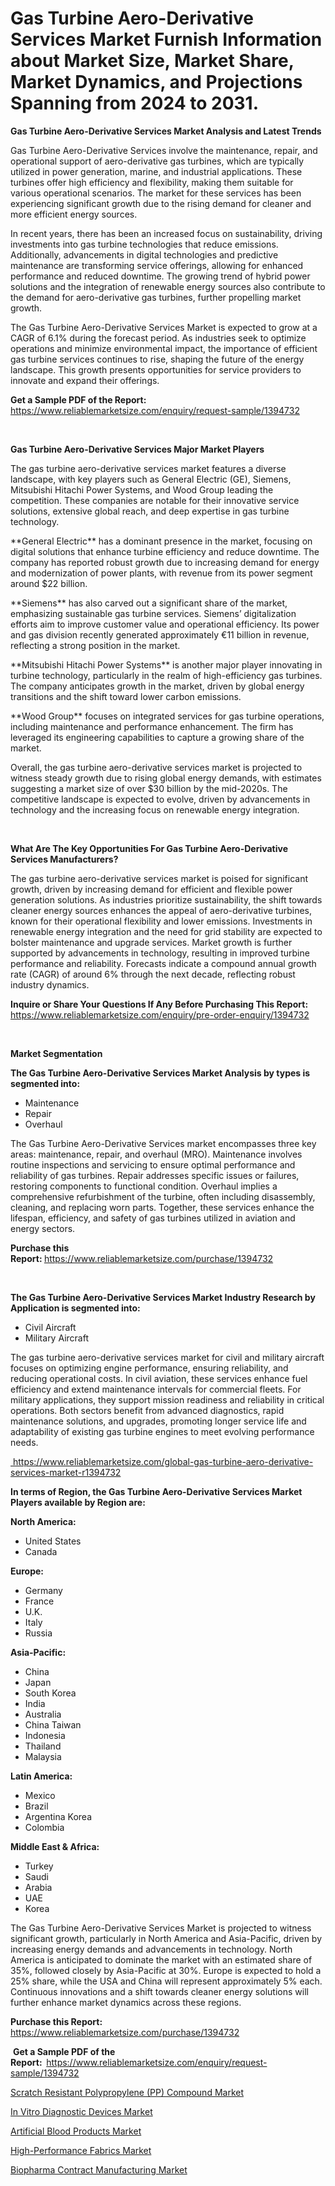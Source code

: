 <p><h1>Gas Turbine Aero-Derivative Services Market Furnish Information about Market Size, Market Share, Market Dynamics, and Projections Spanning from 2024 to 2031.</h1></p><p><strong>Gas Turbine Aero-Derivative Services Market Analysis and Latest Trends</strong></p>
<p><p>Gas Turbine Aero-Derivative Services involve the maintenance, repair, and operational support of aero-derivative gas turbines, which are typically utilized in power generation, marine, and industrial applications. These turbines offer high efficiency and flexibility, making them suitable for various operational scenarios. The market for these services has been experiencing significant growth due to the rising demand for cleaner and more efficient energy sources. </p><p>In recent years, there has been an increased focus on sustainability, driving investments into gas turbine technologies that reduce emissions. Additionally, advancements in digital technologies and predictive maintenance are transforming service offerings, allowing for enhanced performance and reduced downtime. The growing trend of hybrid power solutions and the integration of renewable energy sources also contribute to the demand for aero-derivative gas turbines, further propelling market growth.</p><p>The Gas Turbine Aero-Derivative Services Market is expected to grow at a CAGR of 6.1% during the forecast period. As industries seek to optimize operations and minimize environmental impact, the importance of efficient gas turbine services continues to rise, shaping the future of the energy landscape. This growth presents opportunities for service providers to innovate and expand their offerings.</p></p>
<p><strong>Get a Sample PDF of the Report:&nbsp;</strong> <a href="https://www.reliablemarketsize.com/enquiry/request-sample/1394732">https://www.reliablemarketsize.com/enquiry/request-sample/1394732</a></p>
<p>&nbsp;</p>
<p><strong>Gas Turbine Aero-Derivative Services Major Market Players</strong></p>
<p><p>The gas turbine aero-derivative services market features a diverse landscape, with key players such as General Electric (GE), Siemens, Mitsubishi Hitachi Power Systems, and Wood Group leading the competition. These companies are notable for their innovative service solutions, extensive global reach, and deep expertise in gas turbine technology.</p><p>**General Electric** has a dominant presence in the market, focusing on digital solutions that enhance turbine efficiency and reduce downtime. The company has reported robust growth due to increasing demand for energy and modernization of power plants, with revenue from its power segment around $22 billion.</p><p>**Siemens** has also carved out a significant share of the market, emphasizing sustainable gas turbine services. Siemens’ digitalization efforts aim to improve customer value and operational efficiency. Its power and gas division recently generated approximately €11 billion in revenue, reflecting a strong position in the market.</p><p>**Mitsubishi Hitachi Power Systems** is another major player innovating in turbine technology, particularly in the realm of high-efficiency gas turbines. The company anticipates growth in the market, driven by global energy transitions and the shift toward lower carbon emissions.</p><p>**Wood Group** focuses on integrated services for gas turbine operations, including maintenance and performance enhancement. The firm has leveraged its engineering capabilities to capture a growing share of the market.</p><p>Overall, the gas turbine aero-derivative services market is projected to witness steady growth due to rising global energy demands, with estimates suggesting a market size of over $30 billion by the mid-2020s. The competitive landscape is expected to evolve, driven by advancements in technology and the increasing focus on renewable energy integration.</p></p>
<p>&nbsp;</p>
<p><strong>What Are The Key Opportunities For Gas Turbine Aero-Derivative Services Manufacturers?</strong></p>
<p><p>The gas turbine aero-derivative services market is poised for significant growth, driven by increasing demand for efficient and flexible power generation solutions. As industries prioritize sustainability, the shift towards cleaner energy sources enhances the appeal of aero-derivative turbines, known for their operational flexibility and lower emissions. Investments in renewable energy integration and the need for grid stability are expected to bolster maintenance and upgrade services. Market growth is further supported by advancements in technology, resulting in improved turbine performance and reliability. Forecasts indicate a compound annual growth rate (CAGR) of around 6% through the next decade, reflecting robust industry dynamics.</p></p>
<p><strong>Inquire or Share Your Questions If Any Before Purchasing This Report:</strong> <a href="https://www.reliablemarketsize.com/enquiry/pre-order-enquiry/1394732">https://www.reliablemarketsize.com/enquiry/pre-order-enquiry/1394732</a></p>
<p>&nbsp;</p>
<p><strong>Market Segmentation</strong></p>
<p><strong>The Gas Turbine Aero-Derivative Services Market Analysis by types is segmented into:</strong></p>
<p><ul><li>Maintenance</li><li>Repair</li><li>Overhaul</li></ul></p>
<p><p>The Gas Turbine Aero-Derivative Services market encompasses three key areas: maintenance, repair, and overhaul (MRO). Maintenance involves routine inspections and servicing to ensure optimal performance and reliability of gas turbines. Repair addresses specific issues or failures, restoring components to functional condition. Overhaul implies a comprehensive refurbishment of the turbine, often including disassembly, cleaning, and replacing worn parts. Together, these services enhance the lifespan, efficiency, and safety of gas turbines utilized in aviation and energy sectors.</p></p>
<p><strong>Purchase this Report:&nbsp;</strong><a href="https://www.reliablemarketsize.com/purchase/1394732">https://www.reliablemarketsize.com/purchase/1394732</a></p>
<p>&nbsp;</p>
<p><strong>The Gas Turbine Aero-Derivative Services Market Industry Research by Application is segmented into:</strong></p>
<p><ul><li>Civil Aircraft</li><li>Military Aircraft</li></ul></p>
<p><p>The gas turbine aero-derivative services market for civil and military aircraft focuses on optimizing engine performance, ensuring reliability, and reducing operational costs. In civil aviation, these services enhance fuel efficiency and extend maintenance intervals for commercial fleets. For military applications, they support mission readiness and reliability in critical operations. Both sectors benefit from advanced diagnostics, rapid maintenance solutions, and upgrades, promoting longer service life and adaptability of existing gas turbine engines to meet evolving performance needs.</p></p>
<p><a href="https://www.reliablemarketsize.com/global-gas-turbine-aero-derivative-services-market-r1394732">&nbsp;https://www.reliablemarketsize.com/global-gas-turbine-aero-derivative-services-market-r1394732</a></p>
<p><strong>In terms of Region, the Gas Turbine Aero-Derivative Services Market Players available by Region are:</strong></p>
<p>
    <p> <strong> North America: </strong>
        <ul>
            <li>United States</li>
            <li>Canada</li>
        </ul>
        </p> 
    <p> <strong> Europe: </strong>
        <ul>
            <li>Germany</li>
            <li>France</li>
            <li>U.K.</li>
            <li>Italy</li>
            <li>Russia</li>
        </ul>
        </p> 
    <p> <strong> Asia-Pacific: </strong>
        <ul>
            <li>China</li>
            <li>Japan</li>
            <li>South Korea</li>
            <li>India</li>
            <li>Australia</li>
            <li>China Taiwan</li>
            <li>Indonesia</li>
            <li>Thailand</li>
            <li>Malaysia</li>
        </ul>
        </p> 
    <p> <strong> Latin America: </strong>
        <ul>
            <li>Mexico</li>
            <li>Brazil</li>
            <li>Argentina Korea</li>
            <li>Colombia</li>
        </ul>
        </p> 
    <p> <strong> Middle East & Africa: </strong>
        <ul>
            <li>Turkey</li>
            <li>Saudi</li>
            <li>Arabia</li>
            <li>UAE</li>
            <li>Korea</li>
        </ul>
    </p>
    </p>
<p><p>The Gas Turbine Aero-Derivative Services Market is projected to witness significant growth, particularly in North America and Asia-Pacific, driven by increasing energy demands and advancements in technology. North America is anticipated to dominate the market with an estimated share of 35%, followed closely by Asia-Pacific at 30%. Europe is expected to hold a 25% share, while the USA and China will represent approximately 5% each. Continuous innovations and a shift towards cleaner energy solutions will further enhance market dynamics across these regions.</p></p>
<p><strong>Purchase this Report: </strong><a href="https://www.reliablemarketsize.com/purchase/1394732">https://www.reliablemarketsize.com/purchase/1394732</a></p>
<p>&nbsp;<strong>Get a Sample PDF of the Report:&nbsp;&nbsp;</strong><a href="https://www.reliablemarketsize.com/enquiry/request-sample/1394732">https://www.reliablemarketsize.com/enquiry/request-sample/1394732</a></p>
<p><strong></strong></p>
<p><p><a href="https://issuu.com/reportprime-2/docs/scratch-resistant-polypropylene-pp-_e7425adcf4f263">Scratch Resistant Polypropylene (PP) Compound Market</a></p><p><a href="https://www.linkedin.com/pulse/charting-future-comprehensive-analysis-global-vitro-diagnostic-hjxzf?trackingId=lYm8yvilSGSKho6wXnmNYQ%3D%3D">In Vitro Diagnostic Devices Market</a></p><p><a href="https://www.linkedin.com/pulse/artificial-blood-products-market-trends-analysis-opportunities-rsxgf?trackingId=7SfbqzreT0a9ptu5dxw1mg%3D%3D">Artificial Blood Products Market</a></p><p><a href="https://issuu.com/reportprime-2/docs/high-performance-fabrics-market-siz_e9cef214eb7b55">High-Performance Fabrics Market</a></p><p><a href="https://www.linkedin.com/pulse/biopharma-contract-manufacturing-industry-forecast-market-ibg8f?trackingId=J5tTMd%2B5TaG%2F3IzbLh6vqQ%3D%3D">Biopharma Contract Manufacturing Market</a></p></p>